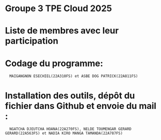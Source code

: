 # Groupe 3 TPE Cloud 2025
# Liste de membres avec leur participation
  # Codage du programme:
      MAIGANGNON ESECHIEL(22A310FS) et ASBE DOG PATRICK(22A811FS)
  # Installation des outils, dépôt du fichier dans Github et envoie du mail :
      NGATCHA DJEUTCHA HOANA(22A270FS), NELDE TOUMENGAR GERARD GERARD(22A563FS) et NADIA KIRO MANGA TAMANDA(22A787FS)
